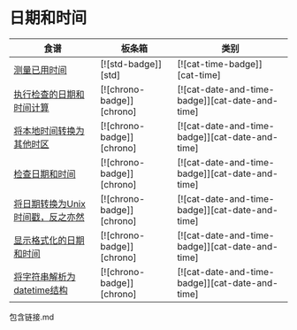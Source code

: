 # 日期和时间

| 食谱 | 板条箱 | 类别 |
| --- | --- | --- |
| [测量已用时间][ex-measure-elapsed-time] | [![std-badge]][std] | [![cat-time-badge]][cat-time] |
| [执行检查的日期和时间计算][ex-datetime-arithmetic] | [![chrono-badge]][chrono] | [![cat-date-and-time-badge]][cat-date-and-time] |
| [将本地时间转换为其他时区][ex-convert-datetime-timezone] | [![chrono-badge]][chrono] | [![cat-date-and-time-badge]][cat-date-and-time] |
| [检查日期和时间][ex-examine-date-and-time] | [![chrono-badge]][chrono] | [![cat-date-and-time-badge]][cat-date-and-time] |
| [将日期转换为Unix时间戳，反之亦然][ex-convert-datetime-timestamp] | [![chrono-badge]][chrono] | [![cat-date-and-time-badge]][cat-date-and-time] |
| [显示格式化的日期和时间][ex-format-datetime] | [![chrono-badge]][chrono] | [![cat-date-and-time-badge]][cat-date-and-time] |
| [将字符串解析为datetime结构][ex-parse-datetime] | [![chrono-badge]][chrono] | [![cat-date-and-time-badge]][cat-date-and-time] |

[ex-measure-elapsed-time]: datetime/duration.html#measure-the-elapsed-time-between-two-code-sections

[ex-datetime-arithmetic]: datetime/duration.html#perform-checked-date-and-time-calculations

[ex-convert-datetime-timezone]: datetime/duration.html#convert-a-local-time-to-another-timezone

[ex-examine-date-and-time]: datetime/parse.html#examine-the-date-and-time

[ex-convert-datetime-timestamp]: datetime/parse.html#convert-date-to-unix-timestamp-and-vice-versa

[ex-format-datetime]: datetime/parse.html#display-formatted-date-and-time

[ex-parse-datetime]: datetime/parse.html#parse-string-into-datetime-struct

包含链接.md
